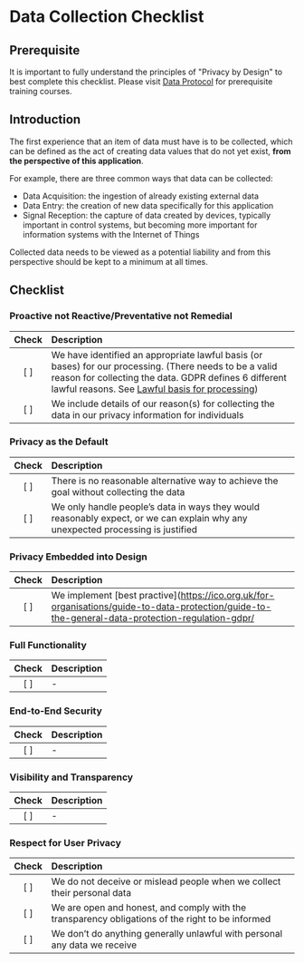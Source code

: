 # Data Collection Checklist

## Prerequisite

It is important to fully understand the principles of "Privacy by Design" to best complete this checklist. Please visit [Data Protocol](https://dataprotocol.com) for prerequisite training courses.

## Introduction

The first experience that an item of data must have is to be collected, which can be defined as the act of creating data values that do not yet exist, **from the perspective of this application**.

For example, there are three common ways that data can be collected:

- Data Acquisition: the ingestion of already existing external data
- Data Entry: the creation of new data specifically for this application
- Signal Reception: the capture of data created by devices, typically important in control systems, but becoming more important for information systems with the Internet of Things

Collected data needs to be viewed as a potential liability and from this perspective should be kept to a minimum at all times.

## Checklist

### Proactive not Reactive/Preventative not Remedial

| Check | Description                                                                                                                                                                                                                                                                                                                                                           |
| :---: | :-------------------------------------------------------------------------------------------------------------------------------------------------------------------------------------------------------------------------------------------------------------------------------------------------------------------------------------------------------------------- |
|  [ ]  | We have identified an appropriate lawful basis (or bases) for our processing. (There needs to be a valid reason for collecting the data. GDPR defines 6 different lawful reasons. See [Lawful basis for processing](https://ico.org.uk/for-organisations/guide-to-data-protection/guide-to-the-general-data-protection-regulation-gdpr/lawful-basis-for-processing/)) |
|  [ ]  | We include details of our reason(s) for collecting the data in our privacy information for individuals                                                                                                                                                                                                                                                                |

### Privacy as the Default

| Check | Description                                                                                                                     |
| :---: | :------------------------------------------------------------------------------------------------------------------------------ |
|  [ ]  | There is no reasonable alternative way to achieve the goal without collecting the data                                          |
|  [ ]  | We only handle people’s data in ways they would reasonably expect, or we can explain why any unexpected processing is justified |

### Privacy Embedded into Design

| Check | Description                                                                                                                                        |
| :---: | :------------------------------------------------------------------------------------------------------------------------------------------------- |
|  [ ]  | We implement [best practive](<https://ico.org.uk/for-organisations/guide-to-data-protection/guide-to-the-general-data-protection-regulation-gdpr/> | lawful-basis-for-processing/consent/) consent gathering if required |

### Full Functionality

| Check | Description |
| :---: | :---------- |
|  [ ]  | -           |

### End-to-End Security

| Check | Description |
| :---: | :---------- |
|  [ ]  | -           |

### Visibility and Transparency

| Check | Description |
| :---: | :---------- |
|  [ ]  | -           |

### Respect for User Privacy

| Check | Description                                                                                      |
| :---: | :----------------------------------------------------------------------------------------------- |
|  [ ]  | We do not deceive or mislead people when we collect their personal data                          |
|  [ ]  | We are open and honest, and comply with the transparency obligations of the right to be informed |
|  [ ]  | We don’t do anything generally unlawful with personal any data we receive                        |
